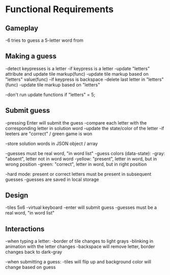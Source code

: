 # Functional Requirements

## Gameplay
-6 tries to guess a 5-letter word from

## Making a guess
-detect keypresses is a letter 
    -if keypress is a letter
        -update "letters" attribute and update tile markup(func)
            -update tile markup based on "letters" value(func)
        -if keypress is backspace 
            -delete last letter in "letters"(func)
                -update tile markup based on "letters"

-don't run update functions if "letters" = 5;

## Submit guess
-pressing Enter will submit the guess
    -compare each letter with the corresponding letter in solution word
    -update the state/color of the letter 
    -if leeters are "correct" / green game is won
    
-store solution words in JSON object / array

-guesses must be real word, "in word list"
-guess colors (data-state): 
    -gray: "absent", letter not in word word
    -yellow: "present", letter in word, but in wrong position
    -green: "correct", letter in word, but in right position

-hard mode: present or correct letters must be present in subsequent guesses
-guesses are saved in local storage

## Design
-tiles 5x6
-virtual keyboard
-enter will submit guess
-guesses must be a real word, "in word list"

## Interactions
-when typing a letter:
    -border of tile changes to light grays
    -blinking in animation with the letter changes
    -backspace will remove letter, border changes back to dark-gray

-when submitting a guess:
    -tiles will flip up and background color will change based on guess